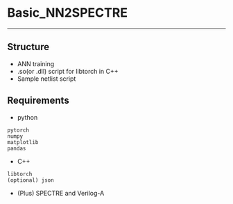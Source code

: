 # Basic_NN2SPECTRE
---

## Structure
- ANN training
- .so(or .dll) script for libtorch in C++
- Sample netlist script

## Requirements
- python
```
pytorch
numpy
matplotlib
pandas
```

- C++
```
libtorch
(optional) json
```

- (Plus) SPECTRE and Verilog-A
